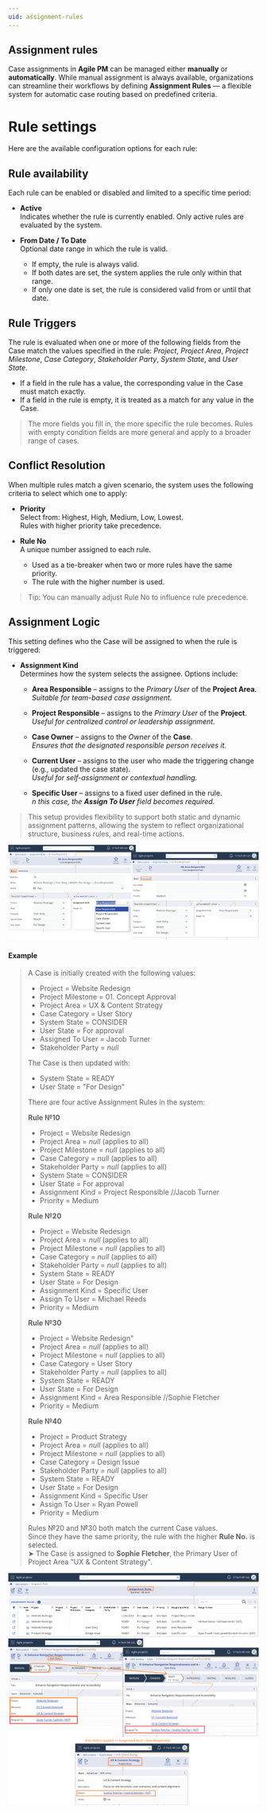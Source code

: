 ```yaml
---
uid: assignment-rules
---
```


## Assignment rules

Case assignments in **Agile PM** can be managed either **manually** or **automatically**. While manual assignment is always available, organizations can streamline their workflows by defining **Assignment Rules** — a flexible system for automatic case routing based on predefined criteria.


# Rule settings

Here are the available configuration options for each rule:

## Rule availability

Each rule can be enabled or disabled and limited to a specific time period:

- **Active**  
  Indicates whether the rule is currently enabled. Only active rules are evaluated by the system.

- **From Date / To Date**  
  Optional date range in which the rule is valid.  
  - If empty, the rule is always valid.  
  - If both dates are set, the system applies the rule only within that range.  
  - If only one date is set, the rule is considered valid from or until that date.

## Rule Triggers

The rule is evaluated when one or more of the following fields from the Case match the values specified in the rule: *Project*, *Project Area*, *Project Milestone*, *Case Category*, *Stakeholder Party*, *System State*, and *User State*.

  - If a field in the rule has a value, the corresponding value in the Case must match exactly.  
  - If a field in the rule is empty, it is treated as a match for any value in the Case.

> The more fields you fill in, the more specific the rule becomes. Rules with empty condition fields are more general and apply to a broader range of cases.

## Conflict Resolution

When multiple rules match a given scenario, the system uses the following criteria to select which one to apply:

- **Priority**  
  Select from: Highest, High, Medium, Low, Lowest.  
  Rules with higher priority take precedence.

- **Rule No**  
  A unique number assigned to each rule.  
  - Used as a tie-breaker when two or more rules have the same priority.  
  - The rule with the higher number is used.  

> Tip: You can manually adjust Rule No to influence rule precedence.

## Assignment Logic

This setting defines who the Case will be assigned to when the rule is triggered:

- **Assignment Kind**  
  Determines how the system selects the assignee. Options include:

  - **Area Responsible** – assigns to the *Primary User* of the **Project Area**.  
    *Suitable for team-based case assignment.*

  - **Project Responsible** – assigns to the *Primary User* of the **Project**.  
    *Useful for centralized control or leadership assignment.*

  - **Case Owner** – assigns to the *Owner* of the **Case**.  
    *Ensures that the designated responsible person receives it.*

  - **Current User** – assigns to the user who made the triggering change (e.g., updated the case state).  
    *Useful for self-assignment or contextual handling.*

  - **Specific User** – assigns to a fixed user defined in the rule.  
    *n this case, the **Assign To User** field becomes required.*

> This setup provides flexibility to support both static and dynamic assignment patterns, allowing the system to reflect organizational structure, business rules, and real-time actions.

![Rule Form](pictures/rule-form2.png)

#### Example

> A Case is initially created with the following values:  
> - Project = Website Redesign
> - Project Milestone = 01. Concept Approval
> - Project Area = UX & Content Strategy
> - Case Category = User Story  
> - System State = CONSIDER
> - User State = For approval
> - Assigned To User = Jacob Turner
> - Stakeholder Party = *null*
>
> The Case is then updated with: 
> - System State = READY
> - User State = "For Design"
>
> There are four active Assignment Rules in the system:
>
> **Rule №10**  
> - Project = Website Redesign
> - Project Area = *null* (applies to all) 
> - Project Milestone = *null* (applies to all) 
> - Case Category = *null* (applies to all) 
> - Stakeholder Party = *null* (applies to all) 
> - System State = CONSIDER
> - User State = For approval
> - Assignment Kind = Project Responsible //Jacob Turner
> - Priority = Medium
>
>  **Rule №20**  
> - Project = Website Redesign
> - Project Area = *null* (applies to all) 
> - Project Milestone = *null* (applies to all) 
> - Case Category = *null* (applies to all) 
> - Stakeholder Party = *null* (applies to all) 
> - System State = READY
> - User State = For Design
> - Assignment Kind = Specific User
> - Assign To User = Michael Reeds
> - Priority = Medium
>
>  **Rule №30**  
> - Project = Website Redesign"
> - Project Area = *null* (applies to all) 
> - Project Milestone = *null* (applies to all) 
> - Case Category = User Story 
> - Stakeholder Party = *null* (applies to all) 
> - System State = READY
> - User State = For Design
> - Assignment Kind = Area Responsible //Sophie Fletcher
> - Priority = Medium
>
> **Rule №40**  
> - Project = Product Strategy
> - Project Area = *null* (applies to all) 
> - Project Milestone = *null* (applies to all) 
> - Case Category = Design Issue 
> - Stakeholder Party = *null* (applies to all) 
> - System State = READY
> - User State = For Design
> - Assignment Kind = Specific User
> - Assign To User = Ryan Powell
> - Priority = Medium
>
> Rules №20 and №30 both match the current Case values.  
> Since they have the same priority, the rule with the higher **Rule No.** is selected.  
> ➤ The Case is assigned to **Sophie Fletcher**, the Primary User of Project Area "UX & Content Strategy".

![Rules](pictures/rules.png)
![Rule Logic](pictures/rule-logic2.png)
